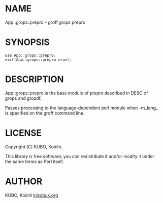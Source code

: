 # NAME

App::grops::prepro - groff grops prepro

# SYNOPSIS

    use App::grops::prepro;
    exit(App::grops::prepro->run);

# DESCRIPTION

App::grops::prepro is the base module of prepro described in DESC of
grops and gropdf.

Passes processing to the language-dependent perl module when -m_lang_
is specified on the groff command line.

# LICENSE

Copyright (C) KUBO, Koichi.

This library is free software; you can redistribute it and/or modify
it under the same terms as Perl itself.

# AUTHOR

KUBO, Koichi <k@obuk.org>
